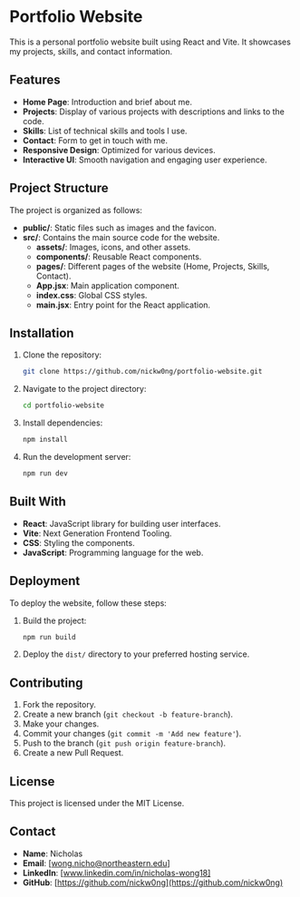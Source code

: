 
# Portfolio Website

This is a personal portfolio website built using React and Vite. It showcases my projects, skills, and contact information.

## Features

- **Home Page**: Introduction and brief about me.
- **Projects**: Display of various projects with descriptions and links to the code.
- **Skills**: List of technical skills and tools I use.
- **Contact**: Form to get in touch with me.
- **Responsive Design**: Optimized for various devices.
- **Interactive UI**: Smooth navigation and engaging user experience.

## Project Structure

The project is organized as follows:

- **public/**: Static files such as images and the favicon.
- **src/**: Contains the main source code for the website.
  - **assets/**: Images, icons, and other assets.
  - **components/**: Reusable React components.
  - **pages/**: Different pages of the website (Home, Projects, Skills, Contact).
  - **App.jsx**: Main application component.
  - **index.css**: Global CSS styles.
  - **main.jsx**: Entry point for the React application.

## Installation

1. Clone the repository:
   ```bash
   git clone https://github.com/nickw0ng/portfolio-website.git
   ```
2. Navigate to the project directory:
   ```bash
   cd portfolio-website
   ```
3. Install dependencies:
   ```bash
   npm install
   ```
4. Run the development server:
   ```bash
   npm run dev
   ```

## Built With

- **React**: JavaScript library for building user interfaces.
- **Vite**: Next Generation Frontend Tooling.
- **CSS**: Styling the components.
- **JavaScript**: Programming language for the web.

## Deployment

To deploy the website, follow these steps:

1. Build the project:
   ```bash
   npm run build
   ```
2. Deploy the `dist/` directory to your preferred hosting service.

## Contributing

1. Fork the repository.
2. Create a new branch (`git checkout -b feature-branch`).
3. Make your changes.
4. Commit your changes (`git commit -m 'Add new feature'`).
5. Push to the branch (`git push origin feature-branch`).
6. Create a new Pull Request.

## License

This project is licensed under the MIT License.

## Contact

- **Name**: Nicholas
- **Email**: [wong.nicho@northeastern.edu]
- **LinkedIn**: [www.linkedin.com/in/nicholas-wong18]
- **GitHub**: [https://github.com/nickw0ng](https://github.com/nickw0ng)

